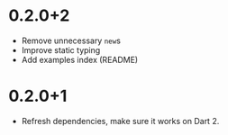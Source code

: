 # 0.2.0+2
* Remove unnecessary `new`s
* Improve static typing
* Add examples index (README)

# 0.2.0+1
* Refresh dependencies, make sure it works on Dart 2.
